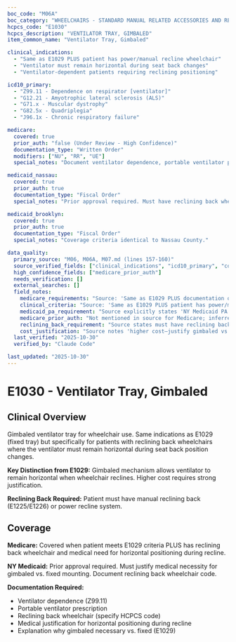 ```yaml
---
boc_code: "M06A"
boc_category: "WHEELCHAIRS - STANDARD MANUAL RELATED ACCESSORIES AND REPAIRS"
hcpcs_code: "E1030"
hcpcs_description: "VENTILATOR TRAY, GIMBALED"
item_common_name: "Ventilator Tray, Gimbaled"

clinical_indications:
  - "Same as E1029 PLUS patient has power/manual recline wheelchair"
  - "Ventilator must remain horizontal during seat back changes"
  - "Ventilator-dependent patients requiring reclining positioning"

icd10_primary:
  - "Z99.11 - Dependence on respirator [ventilator]"
  - "G12.21 - Amyotrophic lateral sclerosis (ALS)"
  - "G71.x - Muscular dystrophy"
  - "G82.5x - Quadriplegia"
  - "J96.1x - Chronic respiratory failure"

medicare:
  covered: true
  prior_auth: "false (Under Review - High Confidence)"
  documentation_type: "Written Order"
  modifiers: ["NU", "RR", "UE"]
  special_notes: "Document ventilator dependence, portable ventilator prescription, reclining back wheelchair (E1225/E1226 or power recline), medical need for horizontal positioning during recline. Higher cost—justify gimbaled vs. fixed (E1029)."

medicaid_nassau:
  covered: true
  prior_auth: true
  documentation_type: "Fiscal Order"
  special_notes: "Prior approval required. Must have reclining back wheelchair. Justify gimbaled vs. fixed mounting."

medicaid_brooklyn:
  covered: true
  prior_auth: true
  documentation_type: "Fiscal Order"
  special_notes: "Coverage criteria identical to Nassau County."

data_quality:
  primary_source: "M06, M06A, M07.md (lines 157-160)"
  source_verified_fields: ["clinical_indications", "icd10_primary", "covered", "documentation_type", "medicaid_pa_required", "reclining_back_requirement"]
  high_confidence_fields: ["medicare_prior_auth"]
  needs_verification: []
  external_searches: []
  field_notes:
    medicare_requirements: "Source: 'Same as E1029 PLUS documentation of reclining back wheelchair, medical need for horizontal positioning during recline; NY Medicaid PA required; higher cost—justify gimbaled vs. fixed; must have reclining back (E1225/E1226 or power recline)' - Direct quote from source lines 157-160."
    clinical_criteria: "Source: 'Same as E1029 PLUS patient has power/manual recline wheelchair; ventilator must remain horizontal during seat back changes' - All E1029 criteria apply plus reclining back requirement."
    medicaid_pa_requirement: "Source explicitly states 'NY Medicaid PA required' - definitive prior authorization requirement for Medicaid."
    medicare_prior_auth: "Not mentioned in source for Medicare; inferred from absence which is typical for wheelchair accessories, though higher cost may trigger review."
    reclining_back_requirement: "Source states must have reclining back wheelchair and specifies E1225/E1226 (manual reclining) or power recline system - critical criterion for gimbaled vs. fixed tray."
    cost_justification: "Source notes 'higher cost—justify gimbaled vs. fixed' - indicates need for clear medical justification why gimbaled mechanism necessary over less expensive fixed tray (E1029)."
  last_verified: "2025-10-30"
  verified_by: "Claude Code"

last_updated: "2025-10-30"
---
```


# E1030 - Ventilator Tray, Gimbaled

## Clinical Overview

Gimbaled ventilator tray for wheelchair use. Same indications as E1029 (fixed tray) but specifically for patients with reclining back wheelchairs where the ventilator must remain horizontal during seat back position changes.

**Key Distinction from E1029:** Gimbaled mechanism allows ventilator to remain horizontal when wheelchair reclines. Higher cost requires strong justification.

**Reclining Back Required:** Patient must have manual reclining back (E1225/E1226) or power recline system.

## Coverage

**Medicare:** Covered when patient meets E1029 criteria PLUS has reclining back wheelchair and medical need for horizontal positioning during recline.

**NY Medicaid:** Prior approval required. Must justify medical necessity for gimbaled vs. fixed mounting. Document reclining back wheelchair code.

**Documentation Required:**
- Ventilator dependence (Z99.11)
- Portable ventilator prescription
- Reclining back wheelchair (specify HCPCS code)
- Medical justification for horizontal positioning during recline
- Explanation why gimbaled necessary vs. fixed (E1029)
